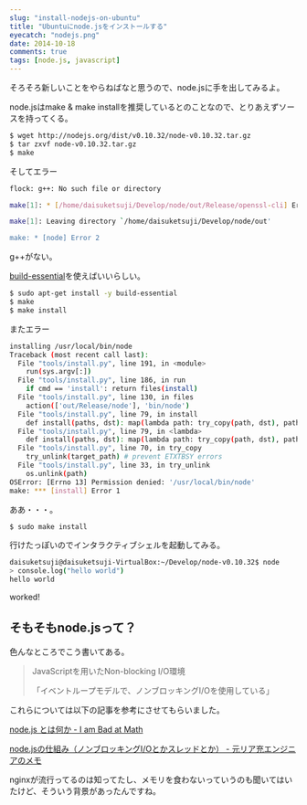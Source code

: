 ```yaml
---
slug: "install-nodejs-on-ubuntu"
title: "Ubuntuにnode.jsをインストールする"
eyecatch: "nodejs.png"
date: 2014-10-18
comments: true
tags: [node.js, javascript]
---
```


そろそろ新しいことをやらねばなと思うので、node.jsに手を出してみるよ。

node.jsはmake & make installを推奨しているとのことなので、とりあえずソースを持ってくる。

``` sh
$ wget http://nodejs.org/dist/v0.10.32/node-v0.10.32.tar.gz
$ tar zxvf node-v0.10.32.tar.gz
$ make
```

そしてエラー

``` sh
flock: g++: No such file or directory

make[1]: * [/home/daisuketsuji/Develop/node/out/Release/openssl-cli] Error 69

make[1]: Leaving directory `/home/daisuketsuji/Develop/node/out'

make: * [node] Error 2
```

g++がない。

[build-essential](http://packages.ubuntu.com/lucid/build-essential)を使えばいいらしい。

``` sh
$ sudo apt-get install -y build-essential
$ make
$ make install
```

またエラー

``` sh
installing /usr/local/bin/node
Traceback (most recent call last):
  File "tools/install.py", line 191, in <module>
    run(sys.argv[:])
  File "tools/install.py", line 186, in run
    if cmd == 'install': return files(install)
  File "tools/install.py", line 130, in files
    action(['out/Release/node'], 'bin/node')
  File "tools/install.py", line 79, in install
    def install(paths, dst): map(lambda path: try_copy(path, dst), paths)
  File "tools/install.py", line 79, in <lambda>
    def install(paths, dst): map(lambda path: try_copy(path, dst), paths)
  File "tools/install.py", line 70, in try_copy
    try_unlink(target_path) # prevent ETXTBSY errors
  File "tools/install.py", line 33, in try_unlink
    os.unlink(path)
OSError: [Errno 13] Permission denied: '/usr/local/bin/node'
make: *** [install] Error 1
```

ああ・・・。

``` sh
$ sudo make install
```

行けたっぽいのでインタラクティブシェルを起動してみる。

``` sh
daisuketsuji@daisuketsuji-VirtualBox:~/Develop/node-v0.10.32$ node
> console.log("hello world")
hello world
```

worked!

## そもそもnode.jsって？

色んなところでこう書いてある。

> JavaScriptを用いたNon-blocking I/O環境
>
> 「イベントループモデルで、ノンブロッキングI/Oを使用している」

これらについては以下の記事を参考にさせてもらいました。

[node.js とは何か - I am Bad at Math](http://d.hatena.ne.jp/badatmath/20101020/1287587240)

[node.jsの仕組み（ノンブロッキングI/Oとかスレッドとか） - 元リア充エンジニアのメモ](http://satoshun00.hatenadiary.com/entry/2012/08/02/172936)

nginxが流行ってるのは知ってたし、メモリを食わないっていうのも聞いてはいたけど、そういう背景があったんですね。


